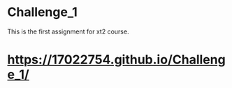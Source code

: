 # Challenge_1
 This is the first assignment for xt2 course.
 
# https://17022754.github.io/Challenge_1/
